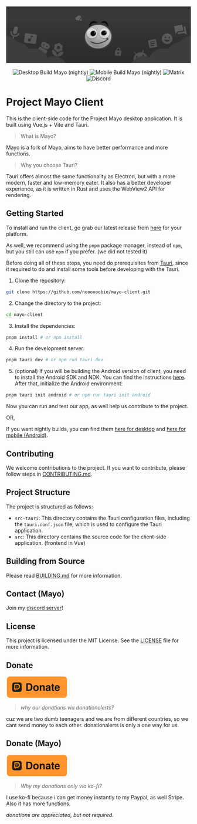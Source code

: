 ![Start background image for GitHub's README](public/bannermd.png)

<div align="center">
    <img alt="Desktop Build Mayo (nightly)" src="https://github.com/noooooobieee/mayo-client/actions/workflows/desktop.yml/badge.svg?branch=main" href="https://github.com/noooooobieee/mayo-client/actions/workflows/desktop.yml">
    <img alt="Mobile Build Mayo (nightly)" src="https://github.com/noooooobieee/mayo-client/actions/workflows/mobile.yml/badge.svg?branch=main" href="https://github.com/noooooobieee/mayo-client/actions/workflows/mobile.yml">
    <img alt="Matrix" src="https://img.shields.io/matrix/project-mayo-room%3Amatrix.org?style=flat&logo=matrix" href="https://matrix.to/#/#project-mayo-room:matrix.org">
    <img alt="Discord" src="https://img.shields.io/badge/Discord-7289DA?style=flat&logo=discord&logoColor=white" href="https://sdiscord.gg/Z997UBvFJ4">
</div>

# Project Mayo Client

This is the client-side code for the Project Mayo desktop application. It is built using Vue.js + Vite and Tauri.

> What is Mayo?

Mayo is a fork of Mayo, aims to have better performance and more functions.

> Why you choose Tauri?

Tauri offers almost the same functionality as Electron, but with a more modern, faster and low-memory eater. It also has a better developer experience, as it is written in Rust and uses the WebView2 API for rendering.

## Getting Started

To install and run the client, go grab our latest release from [here](https://github.com/standard-group/mayo-client/releases/latest) for your platform. 

As well, we recommend using the `pnpm` package manager, instead of `npm`, but you still can use `npm` if you prefer. (we did not tested it)

Before doing all of these steps, you need do prerequisites from [Tauri](https://tauri.app/start/prerequisites/), since it required to do and install some tools before developing with the Tauri.

1. Clone the repository:
```bash
git clone https://github.com/noooooobie/mayo-client.git
```

2. Change the directory to the project:
```bash
cd mayo-client
```

3. Install the dependencies:
```bash
pnpm install # or npm install
```

4. Run the development server:
```bash
pnpm tauri dev # or npm run tauri dev
```

5. (optional) If you will be building the Android version of client, you need to install the Android SDK and NDK. You can find the instructions [here](https://tauri.app/start/prerequisites/#android).
After that, initialize the Android environment:
```bash
pnpm tauri init android # or npm run tauri init android
```

Now you can run and test our app, as well help us contribute to the project.

OR,

If you want nightly builds, you can find them [here for desktop](https://github.com/standard-group/mayo-client/actions/workflows/desktop.yml) and [here for mobile (Android)](https://github.com/standard-group/mayo-client/actions/workflows/mobile.yml).

## Contributing

We welcome contributions to the project. If you want to contribute, please follow steps in [CONTRIBUTING.md](CONTRIBUTING.md).

## Project Structure

The project is structured as follows:

- `src-tauri`: This directory contains the Tauri configuration files, including the `tauri.conf.json` file, which is used to configure the Tauri application.
- `src`: This directory contains the source code for the client-side application. (frontend in Vue)

## Building from Source

Please read [BUILDING.md](BUILDING.md) for more information.

## Contact (Mayo)

Join my [discord server](https://discord.gg/UKDBb3Ymyw)!

## License

This project is licensed under the MIT License. See the [LICENSE](LICENSE) file for more information.

## Donate

[![Donate using DonationAlerts](public/donate.svg)](https://www.donationalerts.com/r/standardgroup)

> *why our donations via donationalerts?*

cuz we are two dumb teenagers and we are from different countries, so we cant send money to each other. donationalerts is only a one way for us.

## Donate (Mayo)

[![Donate using Ko-fi](public/donate.svg)](https://ko-fi.com/blue16th)

> *Why my donations only via ko-fi?*

I use ko-fi because i can get money instantly to my Paypal, as well Stripe. Also it has more functions.

*donations are appreciated, but not required.*
